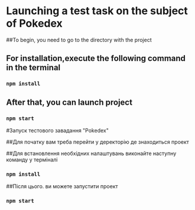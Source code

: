 # Launching a test task on the subject of Pokedex

##To begin, you need to go to the directory with the project


## For installation,execute the following command in the terminal

### `npm install`

## After that, you can launch project 
### `npm start`

#Запуск тестового завадання "Pokedex"

##Для початку вам треба перейти у деректорію де знаходиться проект

##Для встановлення необхідних налаштувань виконайте наступну команду у терміналі

### `npm install`

##Після цього. ви можете запустити проект
### `npm start`
